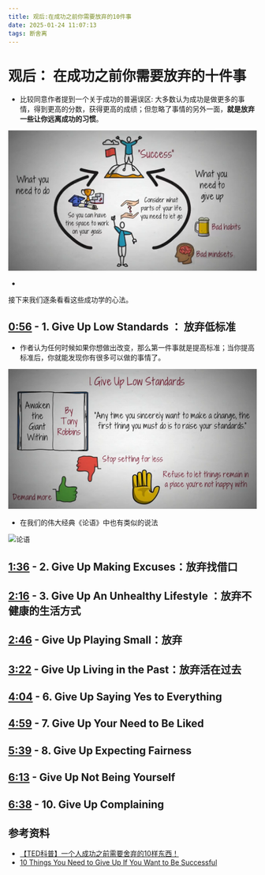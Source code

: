 ```yaml
---
title: 观后:在成功之前你需要放弃的10件事
date: 2025-01-24 11:07:13
tags: 断舍离	
---
```


# 观后： 在成功之前你需要放弃的十件事

- 比较同意作者提到一个关于成功的普遍误区: 大多数认为成功是做更多的事情，得到更高的分数，获得更高的成绩；但忽略了事情的另外一面，**就是放弃一些让你远离成功的习惯**。

![](https://github.com/juan-yun/blog/blob/main/source/_posts/assets/20250124/10%20Things%20You%20Need%20to%20Give%20Up%20If%20You%20Want%20to%20Be%20Successful%200-53%20screenshot.png?raw=true)

- 



接下来我们逐条看看这些成功学的心法。

## [0:56](https://www.youtube.com/watch?v=-Jwf9hbXyUQ&t=56s) - 1. Give Up Low Standards ： 放弃低标准 

- 作者认为任何时候如果你想做出改变，那么第一件事就是提高标准；当你提高标准后，你就能发现你有很多可以做的事情了。

![](https://github.com/juan-yun/blog/blob/main/source/_posts/assets/20250124/10%20Things%20You%20Need%20to%20Give%20Up%20If%20You%20Want%20to%20Be%20Successful%201-32%20screenshot.png?raw=true)



- 在我们的伟大经典《论语》中也有类似的说法

![论语](http://5b0988e595225.cdn.sohucs.com/images/20181026/4a2a693e99a04a75a4c0c115f42653ce.jpeg)

## [1:36](https://www.youtube.com/watch?v=-Jwf9hbXyUQ&t=96s) - 2. Give Up Making Excuses：放弃找借口



## [2:16](https://www.youtube.com/watch?v=-Jwf9hbXyUQ&t=136s) - 3. Give Up An Unhealthy Lifestyle ：放弃不健康的生活方式

## [2:46](https://www.youtube.com/watch?v=-Jwf9hbXyUQ&t=166s) - Give Up Playing Small：放弃

## [3:22](https://www.youtube.com/watch?v=-Jwf9hbXyUQ&t=202s) - Give Up Living in the Past：放弃活在过去

##  [4:04](https://www.youtube.com/watch?v=-Jwf9hbXyUQ&t=244s) - 6. Give Up Saying Yes to Everything 

##  [4:59](https://www.youtube.com/watch?v=-Jwf9hbXyUQ&t=299s) - 7. Give Up Your Need to Be Liked 

##  [5:39](https://www.youtube.com/watch?v=-Jwf9hbXyUQ&t=339s) - 8. Give Up Expecting Fairness

##  [6:13](https://www.youtube.com/watch?v=-Jwf9hbXyUQ&t=373s) - Give Up Not Being Yourself 

##  [6:38](https://www.youtube.com/watch?v=-Jwf9hbXyUQ&t=398s) - 10. Give Up Complaining



## 参考资料

- [【TED科普】一个人成功之前需要舍弃的10样东西！](https://www.bilibili.com/video/BV17H4y1A7zN?spm_id_from=333.1245.0.0)
- [10 Things You Need to Give Up If You Want to Be Successful](https://www.youtube.com/watch?v=-Jwf9hbXyUQ)
